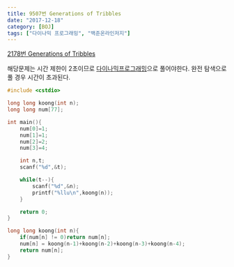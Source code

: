 ```yaml
---
title: 9507번 Generations of Tribbles
date: "2017-12-18"
category: [BOJ]
tags: ["다이나믹 프로그래밍", "백준온라인저지"]
---
```


[2178번 Generations of Tribbles](https://www.acmicpc.net/problem/9507)

해당문제는 시간 제한이 2초이므로 [다이나믹프로그래밍](/algo/2016/05/15/Algo0-dynamic-programing/)으로 풀어야한다. 완전 탐색으로 풀 경우 시간이 초과된다.

```cpp
#include <cstdio>

long long koong(int n);
long long num[77];

int main(){
	num[0]=1;
	num[1]=1;
	num[2]=2;
	num[3]=4;

	int n,t;
	scanf("%d",&t);

	while(t--){
		scanf("%d",&n);
		printf("%llu\n",koong(n));
	}

	return 0;
}

long long koong(int n){
	if(num[n] != 0)return num[n];
	num[n] = koong(n-1)+koong(n-2)+koong(n-3)+koong(n-4);
	return num[n];
}
```
